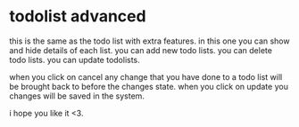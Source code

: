 # todolist advanced

this is the same as the todo list with extra features.
in this one you can show and hide details of each list.
you can add new todo lists.
you can delete todo lists.
you can update todolists.

when you click on cancel any change that you have done to a todo list will be brought back to before the changes state.
when you click on update you changes will be saved in the system.

i hope you like it <3.
